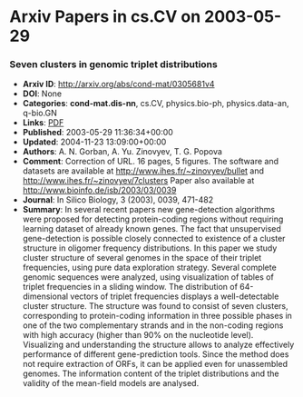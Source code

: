 # Arxiv Papers in cs.CV on 2003-05-29
### Seven clusters in genomic triplet distributions
- **Arxiv ID**: http://arxiv.org/abs/cond-mat/0305681v4
- **DOI**: None
- **Categories**: **cond-mat.dis-nn**, cs.CV, physics.bio-ph, physics.data-an, q-bio.GN
- **Links**: [PDF](http://arxiv.org/pdf/cond-mat/0305681v4)
- **Published**: 2003-05-29 11:36:34+00:00
- **Updated**: 2004-11-23 13:09:00+00:00
- **Authors**: A. N. Gorban, A. Yu. Zinovyev, T. G. Popova
- **Comment**: Correction of URL. 16 pages, 5 figures. The software and datasets are
  available at http://www.ihes.fr/~zinovyev/bullet and
  http://www.ihes.fr/~zinovyev/7clusters Paper also available at
  http://www.bioinfo.de/isb/2003/03/0039
- **Journal**: In Silico Biology, 3 (2003), 0039, 471-482
- **Summary**: In several recent papers new gene-detection algorithms were proposed for detecting protein-coding regions without requiring learning dataset of already known genes. The fact that unsupervised gene-detection is possible closely connected to existence of a cluster structure in oligomer frequency distributions. In this paper we study cluster structure of several genomes in the space of their triplet frequencies, using pure data exploration strategy. Several complete genomic sequences were analyzed, using visualization of tables of triplet frequencies in a sliding window. The distribution of 64-dimensional vectors of triplet frequencies displays a well-detectable cluster structure. The structure was found to consist of seven clusters, corresponding to protein-coding information in three possible phases in one of the two complementary strands and in the non-coding regions with high accuracy (higher than 90% on the nucleotide level). Visualizing and understanding the structure allows to analyze effectively performance of different gene-prediction tools. Since the method does not require extraction of ORFs, it can be applied even for unassembled genomes. The information content of the triplet distributions and the validity of the mean-field models are analysed.



